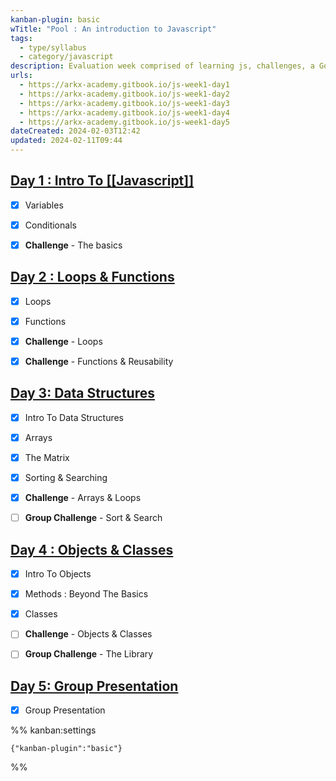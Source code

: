 ```yaml
---
kanban-plugin: basic
wTitle: "Pool : An introduction to Javascript"
tags:
  - type/syllabus
  - category/javascript
description: Evaluation week comprised of learning js, challenges, a GorillaTest and finally a  group presentation aimed at assessing collaboration and synergy.
urls:
  - https://arkx-academy.gitbook.io/js-week1-day1
  - https://arkx-academy.gitbook.io/js-week1-day2
  - https://arkx-academy.gitbook.io/js-week1-day3
  - https://arkx-academy.gitbook.io/js-week1-day4
  - https://arkx-academy.gitbook.io/js-week1-day5
dateCreated: 2024-02-03T12:42
updated: 2024-02-11T09:44
---
```


## [Day 1 : Intro To [[Javascript]]](https://arkx-academy.gitbook.io/js-week1-day1)

- [x] Variables
- [x] Conditionals
- [x] **Challenge** - The basics


## [Day 2 : Loops & Functions](https://arkx-academy.gitbook.io/js-week1-day2)

- [x] Loops
- [x] Functions
- [x] **Challenge** - Loops
- [x] **Challenge** - Functions & Reusability


## [Day 3: Data Structures](https://arkx-academy.gitbook.io/js-week1-day3)

- [x] Intro To Data Structures
- [x] Arrays
- [x] The Matrix
- [x] Sorting & Searching
- [x] **Challenge** - Arrays & Loops
- [ ] **Group Challenge** -  Sort & Search


## [Day 4 : Objects & Classes](https://arkx-academy.gitbook.io/js-week1-day4)

- [x] Intro To Objects
- [x] Methods : Beyond The Basics
- [x] Classes
- [ ] **Challenge** - Objects & Classes
- [ ] **Group Challenge** - The Library


## [Day 5: Group Presentation](https://arkx-academy.gitbook.io/js-week1-day5)

- [x] Group Presentation




%% kanban:settings
```
{"kanban-plugin":"basic"}
```
%%